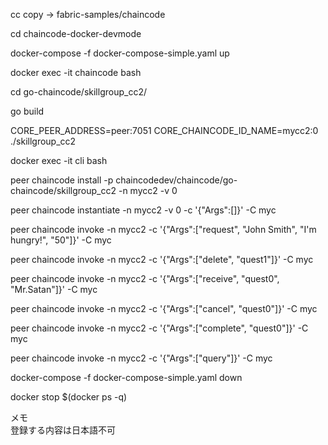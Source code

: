 cc copy → fabric-samples/chaincode

cd chaincode-docker-devmode

docker-compose -f docker-compose-simple.yaml up

docker exec -it chaincode bash

cd go-chaincode/skillgroup_cc2/

go build

CORE_PEER_ADDRESS=peer:7051 CORE_CHAINCODE_ID_NAME=mycc2:0 ./skillgroup_cc2

docker exec -it cli bash

peer chaincode install -p chaincodedev/chaincode/go-chaincode/skillgroup_cc2 -n mycc2 -v 0

peer chaincode instantiate -n mycc2 -v 0 -c '{"Args":[]}' -C myc

peer chaincode invoke -n mycc2 -c '{"Args":["request", "John Smith", "I'm hungry!", "50"]}' -C myc

peer chaincode invoke -n mycc2 -c '{"Args":["delete", "quest1"]}' -C myc

peer chaincode invoke -n mycc2 -c '{"Args":["receive", "quest0", "Mr.Satan"]}' -C myc

peer chaincode invoke -n mycc2 -c '{"Args":["cancel", "quest0"]}' -C myc

peer chaincode invoke -n mycc2 -c '{"Args":["complete", "quest0"]}' -C myc

peer chaincode invoke -n mycc2 -c '{"Args":["query"]}' -C myc




docker-compose -f docker-compose-simple.yaml down

docker stop $(docker ps -q)

メモ      
登録する内容は日本語不可